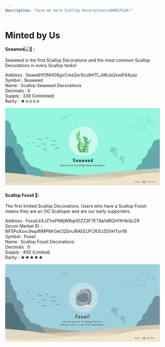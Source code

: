 ```yaml
---
description: "Give me more Scallop Decorations\U0001F52A!"
---
```


# Minted by Us

####  Seaweed![:seedling:](https://discord.com/assets/38002403475def186f4b7ac64cc9d04f.svg) :

Seaweed is the first Scallop Decorations and the most common Scallop Decorations in every Scallop tanks!

Address : SeawdHf3NHG6gxCrezQxr5oJAHTLJd6JsQxxd144yaz  
Symbol : Seaweed  
Name : Scallop Seaweed Decorations  
Decimals : 0  
Supply : 338 \(Unlimited\)  
Rarity : ★✰✰✰✰

![](../.gitbook/assets/seaweed.jpeg)

#### 

#### Scallop Fossil 🗿:

The first limited Scallop Decorations. Users who have a Scallop Fossil means they are an OG Scalloper and are our early supporters.

Address : FossiLkXJZ1rePN8jWBqHDZZ3F7ET8p1dRGhYKHbQcZR  
Serum Market ID : NF5PoXovc9wpWMPMrGeCQSmJRAEEUFCR3UZGVHTonf9  
Symbol : Fossil  
Name : Scallop Fossil Decorations  
Decimals : 0  
Supply : 400 \(Limited\)  
Rarity : ★★★★★

![](../.gitbook/assets/fossil.png)

